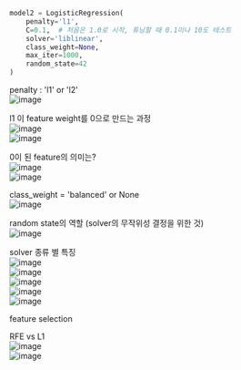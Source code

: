 ```python
model2 = LogisticRegression(
    penalty='l1',
    C=0.1,  # 처음은 1.0로 시작, 튜닝할 때 0.1이나 10도 테스트
    solver='liblinear',
    class_weight=None,
    max_iter=1000,
    random_state=42
)
```

penalty : 'l1' or 'l2'  
![image](https://github.com/user-attachments/assets/9f409f49-66b7-4ccf-86c3-d746c130f7d8)

l1 이 feature weight를 0으로 만드는 과정  
![image](https://github.com/user-attachments/assets/c9b99253-234d-40d9-a69e-5d80e7d54012)  
![image](https://github.com/user-attachments/assets/f3fc0bb1-675d-4792-94bf-2aea7751e2f9)

0이 된 feature의 의미는?  
![image](https://github.com/user-attachments/assets/4b6de151-d8ae-4f34-bb0b-2bd537200365)  
![image](https://github.com/user-attachments/assets/542ba0b4-f5f4-4383-8d11-effc55419955)


class_weight = 'balanced' or None  
![image](https://github.com/user-attachments/assets/13ee374a-bb94-40b5-8990-84ecffbabfb0)

random state의 역할 (solver의 무작위성 결정을 위한 것)  
![image](https://github.com/user-attachments/assets/3e3de7c2-2be5-4ce2-a572-c72bfa786bd1)

solver 종류 별 특징  
![image](https://github.com/user-attachments/assets/a623cb21-9614-4732-b581-224cb5673800)  
![image](https://github.com/user-attachments/assets/b43f5e4b-eb15-456b-b44b-bb244662af11)  
![image](https://github.com/user-attachments/assets/9f130d41-55b6-4328-8635-ce7a417f901b)  
![image](https://github.com/user-attachments/assets/d62b621b-430d-40ee-abdf-c00d64deeb92)  
![image](https://github.com/user-attachments/assets/9b28fed8-7412-47f3-8ea2-069424b53d5a)


feature selection

RFE vs L1   
![image](https://github.com/user-attachments/assets/11805d87-2dab-4de2-be17-c94841129fcc)  
![image](https://github.com/user-attachments/assets/fe956f55-ccf6-4335-9921-6c5dc1d85393)


